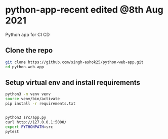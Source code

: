 # python-app-recent edited @8th Aug 2021
Python app for CI CD





## Clone the repo 
```sh
git clone https://github.com/singh-ashok25/python-web-app.git
cd python-web-app
```





## Setup virtual env and install requirements
```sh    
python3 -m venv venv
source venv/bin/activate
pip install -r requirements.txt

```










## 
```sh
python3 src/app.py 
curl http://127.0.0.1:5000/ 
export PYTHONPATH=src
pytest
```

